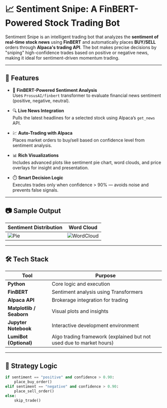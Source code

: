 # 📈 Sentiment Snipe: A FinBERT-Powered Stock Trading Bot

Sentiment Snipe is an intelligent trading bot that analyzes the **sentiment of real-time stock news** using **FinBERT** and automatically places **BUY/SELL** orders through **Alpaca's trading API**. The bot makes precise decisions by "sniping" high-confidence trades based on positive or negative news, making it ideal for sentiment-driven momentum trading.

---

## 🚀 Features

- 🧠 **FinBERT-Powered Sentiment Analysis**  
  Uses `ProsusAI/finbert` transformer to evaluate financial news sentiment (positive, negative, neutral).

- 🔍 **Live News Integration**  
  Pulls the latest headlines for a selected stock using Alpaca’s `get_news` API.

- 💹 **Auto-Trading with Alpaca**  
  Places market orders to buy/sell based on confidence level from sentiment analysis.

- 📊 **Rich Visualizations**  
  Includes advanced plots like sentiment pie chart, word clouds, and price overlays for insight and presentation.

- ⏱️ **Smart Decision Logic**  
  Executes trades only when confidence > 90% — avoids noise and prevents false signals.

---

## 📷 Sample Output

| Sentiment Distribution | Word Cloud |
|------------------------|------------|
| ![Pie](assets/sentiment_pie.png) | ![WordCloud](assets/wordcloud.png) |

---

## 🛠️ Tech Stack

| Tool           | Purpose                             |
|----------------|-------------------------------------|
| **Python**     | Core logic and execution            |
| **FinBERT**    | Sentiment analysis using Transformers |
| **Alpaca API** | Brokerage integration for trading   |
| **Matplotlib / Seaborn** | Visual plots and insights |
| **Jupyter Notebook** | Interactive development environment |
| **LumiBot (Optional)** | Algo trading framework (explained but not used due to market hours) |

---

## 🧪 Strategy Logic

```python
if sentiment == "positive" and confidence > 0.90:
    place_buy_order()
elif sentiment == "negative" and confidence > 0.90:
    place_sell_order()
else:
    skip_trade()
